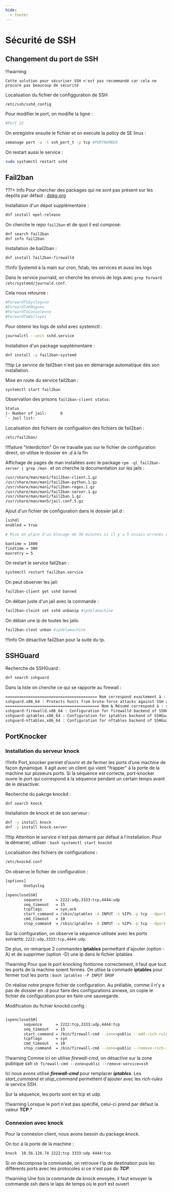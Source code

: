 ```yaml
---
hide:
  - footer
---
```

# Sécurité de SSH

## Changement du port de SSH

!!!warning

    Cette solution pour sécuriser SSH n'est pas recommandé car cela ne procure pas beaucoup de sécurité


Localisation du fichier de configguration de SSH 

```bash
/etc/ssh/sshd_config
```

Pour modifier le port, on modifie la ligne :

```bash
#Port 22
```
On enregistre ensuite le fichier et on execute la policy de SE linux : 

```bash
semanage port -a -t ssh_port_t -p tcp #PORTNUMBER
```

On restart aussi le service :

```bash
sudo systemctl restart sshd
```


## Fail2ban

???+ Info
    Pour chercher des packages qui ne sont pas présent sur les depôts par défaut : [dpkg.org](dpkg.org)

Installation d'un dépot supplémentaire :

```bash
dnf install epel-release
```
On cherche le repo `fail2ban` et de quoi il est composé:

```bash linenums="1"
dnf search fail2ban
dnf info fail2ban
```

Installation de bail2ban :

```bash
dnf install fail2ban-firewalld
```

!!!info
    Systemd à la main sur cron, fstab, les services et aussi les logs

Dans le service journald, on cherche les envois de logs avec `grep Forward /etc/systemd/journald.conf`.

Cela nous retourne : 

```bash linenums="1" hl_lines="1"
#ForwardToSyslog=no
#ForwardToKMsg=no
#ForwardToConsole=no
#ForwardToWall=yes
```

Pour obtenir les logs de sshd avec systemctl :

```bash
journalctl --unit sshd.service
```

Installation d'un package supplémentaire :

```bash
dnf install -y fail2ban-systemd
```

!!!tip
    Le service de fail2ban n'est pas en démarrage automatique dès son installation.

Mise en route du service fail2ban :

```bash
systemctl start fail2ban
```

Observation des prisons `fail2ban-client status`:

```bash linenums="1"
Status
|- Number of jail:      0
`- Jail list:
```

Localisation des fichiers de configuation des fichiers de fail2ban :

```bash
/etc/fail2ban/
```

!!!failure "Interdiction"
    On ne travaille pas sur le fichier de configuration direct, on utilise le dossier en .d à la fin

Affichage de pages de man installées avec le package `rpm -ql fail2ban-server | grep /man ` et on cherche la documentation sur les jails :

```bash linenums="1" hl_lines="6"
/usr/share/man/man1/fail2ban-client.1.gz
/usr/share/man/man1/fail2ban-python.1.gz
/usr/share/man/man1/fail2ban-regex.1.gz
/usr/share/man/man1/fail2ban-server.1.gz
/usr/share/man/man1/fail2ban.1.gz
/usr/share/man/man5/jail.conf.5.gz
```

Ajout d'un fichier de configuration dans le dossier jail.d :

```bash linenums="1"
[sshd]
enabled = true

# Mise en place d'un blocage de 30 minutes si il y a 5 essais erronés en 5 minutes

bantime = 1800
findtime = 300
maxretry = 5
```

On restart le service fail2ban :

```bash
systemctl restart fail2ban.service
```

On peut observer les jail:

```bash
fail2ban-client get sshd banned
```

On déban juste d'un jail avec la commande : 

```bash
fail2ban-cleint set sshd unbanip #ipdelamachine
```

On déban une ip de toutes les jails:

```bash
fail2ban-clent unban #ipdelamachine
```

!!!info 
    On désactive fail2ban pour la suite du tp.

## SSHGuard

Recherche de SSHGuard :

```bash
dnf search sshguard
```

Dans la liste on cherche ce qui se rapporte au firewall :

```bash linenums="1" hl_lines="4"
======================================== Nom correspond exactement à : sshguard ========================================
sshguard.x86_64 : Protects hosts from brute-force attacks against SSH and other services
========================================= Nom & Résumé correspond à : sshguard =========================================
sshguard-firewalld.x86_64 : Configuration for firewalld backend of SSHGuard
sshguard-iptables.x86_64 : Configuration for iptables backend of SSHGuard
sshguard-nftables.x86_64 : Configuration for nftables backend of SSHGuard
```

## PortKnocker

### Installation du serveur knock

!!!info 
    Port_knocker permet d’ouvrir et de fermer les ports d’une machine de façon dynamique. Il agit avec un client qui vient "frapper" à la porte de la machine sur plusieurs ports. Si la séquence est correcte, port-knocker ouvre le port qui correspond à la séquence pendant un certain temps avant de le désactiver.

Recherche du pakcge knockd :

```bash
dnf search knock
```

Installation de knock et de son serveur :

```bash
dnf -y install knock
dnf -y install knock-server
```
!!!tip
    Attention le service n'est pas démarré par défaut à l'installation. Pour le démarrer, utiliser :
    ```bash
    systemctl start knockd
    ```


Localisation des fichiers de configurations :

```bash
/etc/knockd.conf
```



On observe le fichier de configuration : 

```bash linenums="1"
[options]
        UseSyslog

[opencloseSSH]
        sequence      = 2222:udp,3333:tcp,4444:udp
        seq_timeout   = 15
        tcpflags      = syn,ack
        start_command = /sbin/iptables -A INPUT -s %IP% -p tcp --dport ssh -j ACCEPT
        cmd_timeout   = 10
        stop_command  = /sbin/iptables -D INPUT -s %IP% -p tcp --dport ssh -j ACCEPT
```

Sur la configuration, on observe la séquence utilisée avec les ports suivants: `2222:udp,3333:tcp,4444:udp`.

De plus, on remarque 2 commandes **iptables** permettant d'ajouter (option -A) et de supprimer (option -D) une ip dans le fichier iptables

!!!warning
    Pour que le port knocking fontionne correctement, il faut que tout les ports de la machine soient fermés. On utlise la commade **iptables** pour fermer tout les ports :
    ```bash
    iptables -P INPUT DROP
    ```

On réalise notre propre fichier de configuration. Au prélable, comme il n'y a pas de dossier en .d pour faire des configurations annexe, on copie le fichier de configuration pour en faire une sauvegarde.

Modification du fichier knockd.config :

```bash linenums="1"

[opencloseSSH]
        sequence      = 2222:tcp,3333:udp,4444:tcp
        seq_timeout   = 15
        start_command = /bin/firewall-cmd --zone=public --add-rich-rule 'rule family=ipv4 source address=%IP% service name=ssh accept'
        tcpflags      = syn
        cmd_timeout   = 10
        stop_command  = /bin/firewall-cmd --zone=public --remove-rich-rule 'rule family=ipv4 source address=%IP% service name=ssh accept'

```

!!!warning 
    Comme ici on utilise *firewall-cmd*, on désactive sur la zone publique ssh
    ```sh
    firewall-cmd --zone=public --remove-service=ssh
    ```

Ici nous avons utilisé ***firewall-cmd*** pour remplacer ***iptables***. Les *start_command* et *stop_command* permettent d'ajouter avec les *rich-rules* le service SSH.

Sur la séquence, les ports sont en tcp et udp. 

!!!warning
    Lorsque le port n'est pas spécifié, celui-ci prend par défaut la valeur **TCP**.*

### Connexion avec knock

Pour la connexion client, nous avons besoin du package *knock*.

On toc à la porte de la machine :

```bash
knock  10.56.126.74 2222:tcp 3333:udp 4444:tcp
```

Si on decompose la commande, on retrouve l'ip de destination puis les différents ports avec les protocoles si ce n'est pas du ***TCP***.

!!!warning
    Une fois la commande de knock envoyée, il faut envoyer la commande ssh dans le laps de temps où le port est ouvert


